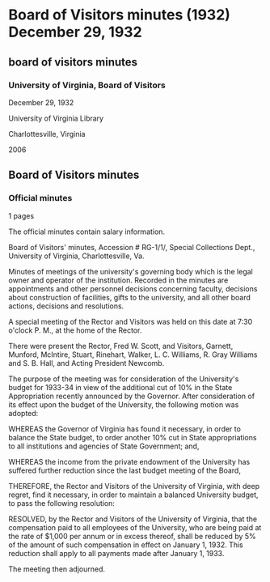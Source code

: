 <!-- llmformatted -->
# Board of Visitors minutes (1932) December 29, 1932

## board of visitors minutes

### University of Virginia, Board of Visitors

December 29, 1932

University of Virginia Library

Charlottesville, Virginia

2006

## Board of Visitors minutes

### Official minutes

1 pages

The official minutes contain salary information.

Board of Visitors' minutes, Accession # RG-1/1/, Special Collections Dept., University of Virginia, Charlottesville, Va.

Minutes of meetings of the university's governing body which is the legal owner and operator of the institution. Recorded in the minutes are appointments and other personnel decisions concerning faculty, decisions about construction of facilities, gifts to the university, and all other board actions, decisions and resolutions.

A special meeting of the Rector and Visitors was held on this date at 7:30 o'clock P. M., at the home of the Rector.

There were present the Rector, Fred W. Scott, and Visitors, Garnett, Munford, McIntire, Stuart, Rinehart, Walker, L. C. Williams, R. Gray Williams and S. B. Hall, and Acting President Newcomb.

The purpose of the meeting was for consideration of the University's budget for 1933-34 in view of the additional cut of 10% in the State Appropriation recently announced by the Governor. After consideration of its effect upon the budget of the University, the following motion was adopted:

WHEREAS the Governor of Virginia has found it necessary, in order to balance the State budget, to order another 10% cut in State appropriations to all institutions and agencies of State Government; and,

WHEREAS the income from the private endowment of the University has suffered further reduction since the last budget meeting of the Board,

THEREFORE, the Rector and Visitors of the University of Virginia, with deep regret, find it necessary, in order to maintain a balanced University budget, to pass the following resolution:

RESOLVED, by the Rector and Visitors of the University of Virginia, that the compensation paid to all employees of the University, who are being paid at the rate of $1,000 per annum or in excess thereof, shall be reduced by 5% of the amount of such compensation in effect on January 1, 1932. This reduction shall apply to all payments made after January 1, 1933.

The meeting then adjourned.
